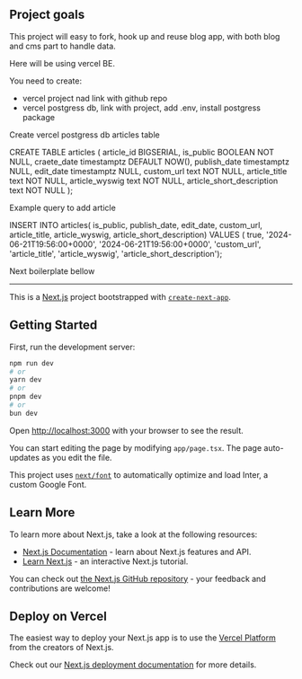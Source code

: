 ## Project goals

This project will easy to fork, hook up and reuse blog app, with both blog and cms part to handle data. 

Here will be using vercel BE.

You need to create:
- vercel project nad link with github repo
- vercel postgress db, link with project, add .env, install postgress package


Create vercel postgress db articles table

CREATE TABLE articles (
article_id BIGSERIAL,
is_public BOOLEAN NOT NULL,
craete_date timestamptz DEFAULT NOW(),
publish_date timestamptz NULL,
edit_date timestamptz NULL,
custom_url text NOT NULL,
article_title text NOT NULL,
article_wyswig text NOT NULL,
article_short_description text NOT NULL
);

Example query to add article 

INSERT INTO articles(
is_public,
publish_date,
edit_date,
custom_url,
article_title,
article_wyswig,
article_short_description)
VALUES (
true,
'2024-06-21T19:56:00+0000',
'2024-06-21T19:56:00+0000',
'custom_url',
'article_title',
'article_wyswig',
'article_short_description');

Next boilerplate bellow 
___


This is a [Next.js](https://nextjs.org/) project bootstrapped with [`create-next-app`](https://github.com/vercel/next.js/tree/canary/packages/create-next-app).

## Getting Started

First, run the development server:

```bash
npm run dev
# or
yarn dev
# or
pnpm dev
# or
bun dev
```

Open [http://localhost:3000](http://localhost:3000) with your browser to see the result.

You can start editing the page by modifying `app/page.tsx`. The page auto-updates as you edit the file.

This project uses [`next/font`](https://nextjs.org/docs/basic-features/font-optimization) to automatically optimize and load Inter, a custom Google Font.

## Learn More

To learn more about Next.js, take a look at the following resources:

- [Next.js Documentation](https://nextjs.org/docs) - learn about Next.js features and API.
- [Learn Next.js](https://nextjs.org/learn) - an interactive Next.js tutorial.

You can check out [the Next.js GitHub repository](https://github.com/vercel/next.js/) - your feedback and contributions are welcome!

## Deploy on Vercel

The easiest way to deploy your Next.js app is to use the [Vercel Platform](https://vercel.com/new?utm_medium=default-template&filter=next.js&utm_source=create-next-app&utm_campaign=create-next-app-readme) from the creators of Next.js.

Check out our [Next.js deployment documentation](https://nextjs.org/docs/deployment) for more details.
